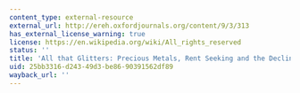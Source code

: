 ```yaml
---
content_type: external-resource
external_url: http://ereh.oxfordjournals.org/content/9/3/313
has_external_license_warning: true
license: https://en.wikipedia.org/wiki/All_rights_reserved
status: ''
title: 'All that Glitters: Precious Metals, Rent Seeking and the Decline of Spain'
uid: 25bb3316-d243-49d3-be86-90391562df89
wayback_url: ''
---
```

